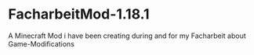 # FacharbeitMod-1.18.1
A Minecraft Mod i have been creating during and for my Facharbeit about Game-Modifications
